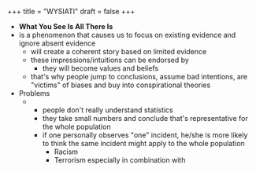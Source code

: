 +++
title = "WYSIATI"
draft = false
+++

-   **What You See Is All There Is**
-   is a phenomenon that causes us to focus on existing evidence and ignore absent evidence
    -   will create a coherent story based on limited evidence
    -   these impressions/intuitions can be endorsed by
        -   they will become values and beliefs
    -   that's why people jump to conclusions, assume bad intentions, are "victims" of biases and buy into conspirational theories
-   Problems
    -   -   people don't really understand statistics
        -   they take small numbers and conclude that's representative for the whole population
        -   if one personally observes "one" incident, he/she is more likely to think the same incident might apply to the whole population
            -   Racism
            -   Terrorism especially in combination with
